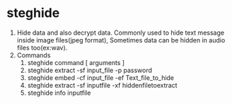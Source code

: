 # steghide

1. Hide data and also decrypt data. Commonly used to hide text message inside image files(jpeg format), Sometimes data can be hidden in audio files too(ex:wav).
2. Commands
   1. steghide command \[ arguments ]
   2. steghide extract -sf input\_file -p password
   3. steghide embed -cf input_file -ef Text_file_to_hide
   4. steghide extract -sf inputfile -xf hiddenfiletoextract
   5. steghide info inputfile
